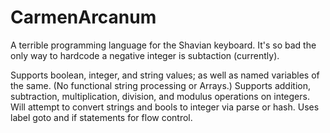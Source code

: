 # CarmenArcanum
A terrible programming language for the Shavian keyboard.
It's so bad the only way to hardcode a negative integer is subtaction (currently).

Supports boolean, integer, and string values; as well as named variables of the same. (No functional string processing or Arrays.)
Supports addition, subtraction, multiplication, division, and modulus operations on integers.
Will attempt to convert strings and bools to integer via parse or hash.
Uses label goto and if statements for flow control.
